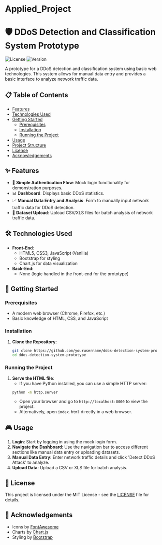 # Applied_Project

# 🛡️ DDoS Detection and Classification System Prototype

![License](https://img.shields.io/badge/license-MIT-green)
![Version](https://img.shields.io/badge/version-prototype-blue)

A prototype for a DDoS detection and classification system using basic web technologies. This system allows for manual data entry and provides a basic interface to analyze network traffic data.

## 📋 Table of Contents

- [Features](#-features)
- [Technologies Used](#-technologies-used)
- [Getting Started](#-getting-started)
  - [Prerequisites](#prerequisites)
  - [Installation](#installation)
  - [Running the Project](#running-the-project)
- [Usage](#-usage)
- [Project Structure](#-project-structure)
- [License](#-license)
- [Acknowledgements](#-acknowledgements)

## ✨ Features

- 🔐 **Simple Authentication Flow**: Mock login functionality for demonstration purposes.
- 📊 **Dashboard**: Displays basic DDoS statistics.
- 📈 **Manual Data Entry and Analysis**: Form to manually input network traffic data for DDoS detection.
- 📂 **Dataset Upload**: Upload CSV/XLS files for batch analysis of network traffic data.

## 🛠️ Technologies Used

- **Front-End**: 
  - HTML5, CSS3, JavaScript (Vanilla)
  - Bootstrap for styling
  - Chart.js for data visualization
- **Back-End**:
  - None (logic handled in the front-end for the prototype)

## 🚀 Getting Started

### Prerequisites

- A modern web browser (Chrome, Firefox, etc.)
- Basic knowledge of HTML, CSS, and JavaScript

### Installation

1. **Clone the Repository**:
    ```bash
    git clone https://github.com/yourusername/ddos-detection-system-prototype.git
    cd ddos-detection-system-prototype
    ```

### Running the Project

1. **Serve the HTML file**:
   - If you have Python installed, you can use a simple HTTP server:
    ```bash
    python -m http.server
    ```
   - Open your browser and go to `http://localhost:8000` to view the project.
   - Alternatively, open `index.html` directly in a web browser.


## 🎮 Usage

1. **Login**: Start by logging in using the mock login form.
2. **Navigate the Dashboard**: Use the navigation bar to access different sections like manual data entry or uploading datasets.
3. **Manual Data Entry**: Enter network traffic details and click 'Detect DDoS Attack' to analyze.
4. **Upload Data**: Upload a CSV or XLS file for batch analysis.

## 📜 License

This project is licensed under the MIT License - see the [LICENSE](LICENSE) file for details.

## 🙏 Acknowledgements

- Icons by [FontAwesome](https://fontawesome.com/)
- Charts by [Chart.js](https://www.chartjs.org/)
- Styling by [Bootstrap](https://getbootstrap.com/)




